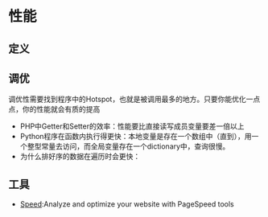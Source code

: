 # 性能

## 定义



## 调优

调优性需要找到程序中的Hotspot，也就是被调用最多的地方。只要你能优化一点点，你的性能就会有质的提高

* PHP中Getter和Setter的效率：性能要比直接读写成员变量要差一倍以上
* Python程序在函数内执行得更快：本地变量是存在一个数组中（直到），用一个整型常量去访问，而全局变量存在一个dictionary中，查询很慢。
* 为什么排好序的数据在遍历时会更快：


## 工具

* [Speed](https://developers.google.com/speed/):Analyze and optimize your website with PageSpeed tools

